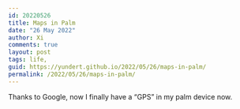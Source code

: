 ```yaml
---
id: 20220526
title: Maps in Palm
date: "26 May 2022"
author: Xi
comments: true
layout: post
tags: life, 
guid: https://yundert.github.io/2022/05/26/maps-in-palm/
permalink: /2022/05/26/maps-in-palm/
---
```


Thanks to Google, now I finally have a &#8220;GPS&#8221; in my palm device now. 